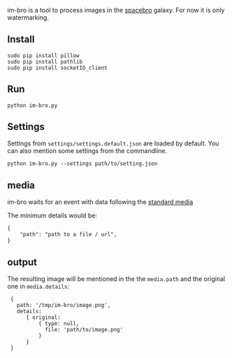 im-bro is a tool to process images in the [spacebro](https://github.com/spacebro/spacebro) galaxy.
For now it is only watermarking.

## Install
```
sudo pip install pillow
sudo pip install pathlib
sudo pip install socketIO_client
```

## Run

```
python im-bro.py
```

## Settings

Settings from `settings/settings.default.json` are loaded by default.
You can also mention some settings from the commandline. 

```
python im-bro.py --settings path/to/setting.json
```

## media

im-bro waits for an event with data following the [standard media](https://github.com/soixantecircuits/standard/blob/master/media.json)

The minimum details would be:

```
{
    "path": "path to a file / url",
}
```

## output

The resulting image will be mentioned in the the `media.path` and the original one in `media.details`:
```
 { 
   path: '/tmp/im-bro/image.png',
   details:
      { original:
          { type: null,
            file: 'path/to/image.png' 
          }
      }
 }
```
